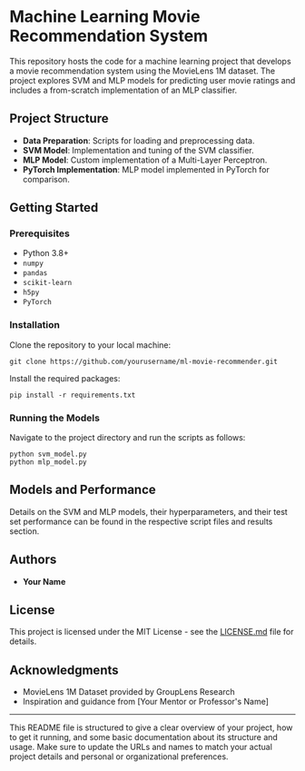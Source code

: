 # Machine Learning Movie Recommendation System

This repository hosts the code for a machine learning project that develops a movie recommendation system using the MovieLens 1M dataset. The project explores SVM and MLP models for predicting user movie ratings and includes a from-scratch implementation of an MLP classifier.

## Project Structure

- **Data Preparation**: Scripts for loading and preprocessing data.
- **SVM Model**: Implementation and tuning of the SVM classifier.
- **MLP Model**: Custom implementation of a Multi-Layer Perceptron.
- **PyTorch Implementation**: MLP model implemented in PyTorch for comparison.

## Getting Started

### Prerequisites

- Python 3.8+
- `numpy`
- `pandas`
- `scikit-learn`
- `h5py`
- `PyTorch`

### Installation

Clone the repository to your local machine:
```
git clone https://github.com/yourusername/ml-movie-recommender.git
```

Install the required packages:
```
pip install -r requirements.txt
```

### Running the Models

Navigate to the project directory and run the scripts as follows:
```
python svm_model.py
python mlp_model.py
```

## Models and Performance

Details on the SVM and MLP models, their hyperparameters, and their test set performance can be found in the respective script files and results section.

## Authors

- **Your Name**

## License

This project is licensed under the MIT License - see the [LICENSE.md](LICENSE.md) file for details.

## Acknowledgments

- MovieLens 1M Dataset provided by GroupLens Research
- Inspiration and guidance from [Your Mentor or Professor's Name]

---

This README file is structured to give a clear overview of your project, how to get it running, and some basic documentation about its structure and usage. Make sure to update the URLs and names to match your actual project details and personal or organizational preferences.
